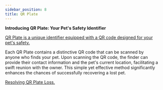 ```yaml
---
sidebar_position: 8
title: QR Plate
---
```


**Introducing QR Plate: Your Pet's Safety Identifier**

[QR Plate is a unique identifier equipped with a QR code designed for your pet's safety.](/docs/petority/features/qr-code) 

Each QR Plate contains a distinctive QR code that can be scanned by anyone who finds your pet. Upon scanning the QR code, the finder can provide their contact information and the pet's current location, facilitating a swift reunion with the owner. This simple yet effective method significantly enhances the chances of successfully recovering a lost pet.

[Resolving QR Plate Loss.](/docs/petority/troubleshooting/qr-lost)

